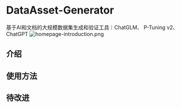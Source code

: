 # DataAsset-Generator
基于AI和文档的大规模数据集生成和验证工具｜ChatGLM、 P-Tuning v2、ChatGPT
![homepage-introduction.png]()
## 介绍

## 使用方法

## 待改进
